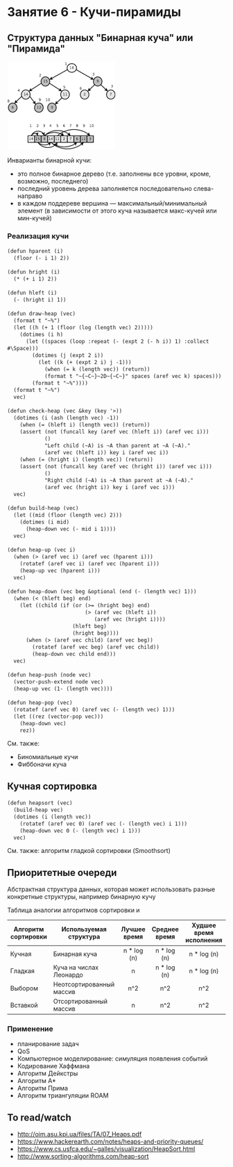 # Занятие 6 - Кучи-пирамиды

## Структура данных "Бинарная куча" или "Пирамида"

![](img/binary-heap.png)

Инварианты бинарной кучи:

- это полное бинарное дерево (т.е. заполнены все уровни, кроме, возможно, последнего)
- последний уровень дерева заполняется последовательно слева-направо
- в каждом поддереве вершина — максимальный/минимальный элемент (в зависимости от этого куча называется макс-кучей или мин-кучей) 

### Реализация кучи

```
(defun hparent (i)
  (floor (- i 1) 2))

(defun hright (i)
  (* (+ i 1) 2))

(defun hleft (i)
  (- (hright i) 1))

(defun draw-heap (vec)
  (format t "~%")
  (let ((h (+ 1 (floor (log (length vec) 2)))))
    (dotimes (i h)
      (let ((spaces (loop :repeat (- (expt 2 (- h i)) 1) :collect #\Space)))
        (dotimes (j (expt 2 i))
          (let ((k (+ (expt 2 i) j -1)))
            (when (= k (length vec)) (return))
            (format t "~{~C~}~2D~{~C~}" spaces (aref vec k) spaces)))
        (format t "~%"))))
  (format t "~%")
  vec)

(defun check-heap (vec &key (key '>))
  (dotimes (i (ash (length vec) -1))
    (when (= (hleft i) (length vec)) (return))
    (assert (not (funcall key (aref vec (hleft i)) (aref vec i)))
            ()
            "Left child (~A) is ~A than parent at ~A (~A)."
            (aref vec (hleft i)) key i (aref vec i))
    (when (= (hright i) (length vec)) (return))
    (assert (not (funcall key (aref vec (hright i)) (aref vec i)))
            ()
            "Right child (~A) is ~A than parent at ~A (~A)."
            (aref vec (hright i)) key i (aref vec i)))
  vec)
   
(defun build-heap (vec)
  (let ((mid (floor (length vec) 2)))
    (dotimes (i mid)
      (heap-down vec (- mid i 1))))
  vec)

(defun heap-up (vec i)
  (when (> (aref vec i) (aref vec (hparent i)))
    (rotatef (aref vec i) (aref vec (hparent i)))
    (heap-up vec (hparent i)))
  vec)

(defun heap-down (vec beg &optional (end (- (length vec) 1)))
  (when (< (hleft beg) end)
    (let ((child (if (or (>= (hright beg) end)
                         (> (aref vec (hleft i))
                            (aref vec (hright i))))
                     (hleft beg)
                     (hright beg))))
      (when (> (aref vec child) (aref vec beg))
        (rotatef (aref vec beg) (aref vec child))
        (heap-down vec child end)))
  vec)

(defun heap-push (node vec)
  (vector-push-extend node vec)
  (heap-up vec (1- (length vec))))

(defun heap-pop (vec)
  (rotatef (aref vec 0) (aref vec (- (length vec) 1)))
  (let ((rez (vector-pop vec)))
    (heap-down vec)
    rez))
```

См. также:

- Биномиальные кучи
- Фиббоначи куча

## Кучная сортировка

```
(defun heapsort (vec)
  (build-heap vec)
  (dotimes (i (length vec))
    (rotatef (aref vec 0) (aref vec (- (length vec) i 1)))
    (heap-down vec 0 (- (length vec) i 1)))
  vec)
```

См. также: алгоритм гладкой сортировки (Smoothsort)


## Приоритетные очереди

Абстрактная структура данных, которая может использовать разные конкретные структуры, например бинарную кучу

Таблица аналогии алгоритмов сортировки и 

| Алгоритм сортировки | Используемая структура   | Лучшее время | Среднее время | Худшее время исполнения |
|---------------------|--------------------------|:------------:|:-------------:|:-----------------------:|
| Кучная              | Бинарная куча            | n * log (n)  | n * log (n)   | n * log (n)             |
| Гладкая             | Куча на числах Леонардо  | n            | n * log (n)   | n * log (n)             |
| Выбором             | Неотсортированный массив | n^2          | n^2           | n^2                     |
| Вставкой            | Отсортированный массив   | n            | n^2           | n^2                     |

### Применение

- планирование задач
- QoS
- Компьютерное моделирование: симуляция появления событий
- Кодирование Хаффмана
- Алгоритм Дейкстры
- Алгоритм А*
- Алгоритм Прима
- Алгоритм триангуляции ROAM


## To read/watch

- http://oim.asu.kpi.ua/files/TA/07_Heaps.pdf
- https://www.hackerearth.com/notes/heaps-and-priority-queues/
- https://www.cs.usfca.edu/~galles/visualization/HeapSort.html
- http://www.sorting-algorithms.com/heap-sort
